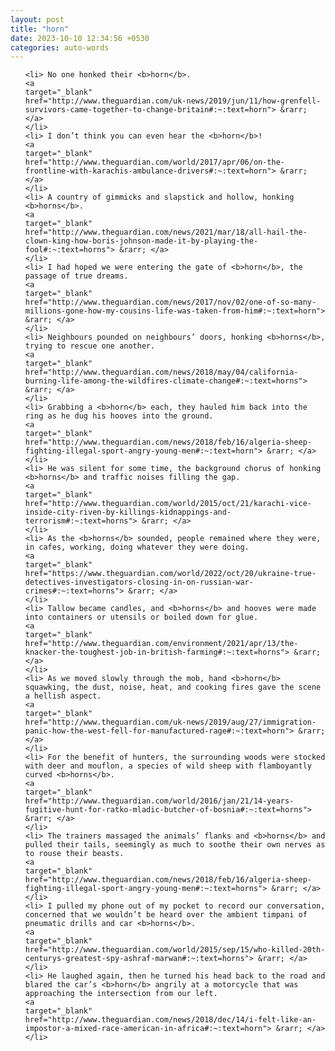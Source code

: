 ```yaml
---
layout: post
title: "horn"
date: 2023-10-10 12:34:56 +0530
categories: auto-words
---
```

<ol>

    <li> No one honked their <b>horn</b>.
    <a 
    target="_blank" 
    href="http://www.theguardian.com/uk-news/2019/jun/11/how-grenfell-survivors-came-together-to-change-britain#:~:text=horn"> &rarr; </a>
    </li>
    <li> I don’t think you can even hear the <b>horn</b>!
    <a 
    target="_blank" 
    href="http://www.theguardian.com/world/2017/apr/06/on-the-frontline-with-karachis-ambulance-drivers#:~:text=horn"> &rarr; </a>
    </li>
    <li> A country of gimmicks and slapstick and hollow, honking <b>horns</b>.
    <a 
    target="_blank" 
    href="http://www.theguardian.com/news/2021/mar/18/all-hail-the-clown-king-how-boris-johnson-made-it-by-playing-the-fool#:~:text=horns"> &rarr; </a>
    </li>
    <li> I had hoped we were entering the gate of <b>horn</b>, the passage of true dreams.
    <a 
    target="_blank" 
    href="http://www.theguardian.com/news/2017/nov/02/one-of-so-many-millions-gone-how-my-cousins-life-was-taken-from-him#:~:text=horn"> &rarr; </a>
    </li>
    <li> Neighbours pounded on neighbours’ doors, honking <b>horns</b>, trying to rescue one another.
    <a 
    target="_blank" 
    href="http://www.theguardian.com/news/2018/may/04/california-burning-life-among-the-wildfires-climate-change#:~:text=horns"> &rarr; </a>
    </li>
    <li> Grabbing a <b>horn</b> each, they hauled him back into the ring as he dug his hooves into the ground.
    <a 
    target="_blank" 
    href="http://www.theguardian.com/news/2018/feb/16/algeria-sheep-fighting-illegal-sport-angry-young-men#:~:text=horn"> &rarr; </a>
    </li>
    <li> He was silent for some time, the background chorus of honking <b>horns</b> and traffic noises filling the gap.
    <a 
    target="_blank" 
    href="http://www.theguardian.com/world/2015/oct/21/karachi-vice-inside-city-riven-by-killings-kidnappings-and-terrorism#:~:text=horns"> &rarr; </a>
    </li>
    <li> As the <b>horns</b> sounded, people remained where they were, in cafes, working, doing whatever they were doing.
    <a 
    target="_blank" 
    href="https://www.theguardian.com/world/2022/oct/20/ukraine-true-detectives-investigators-closing-in-on-russian-war-crimes#:~:text=horns"> &rarr; </a>
    </li>
    <li> Tallow became candles, and <b>horns</b> and hooves were made into containers or utensils or boiled down for glue.
    <a 
    target="_blank" 
    href="http://www.theguardian.com/environment/2021/apr/13/the-knacker-the-toughest-job-in-british-farming#:~:text=horns"> &rarr; </a>
    </li>
    <li> As we moved slowly through the mob, hand <b>horn</b> squawking, the dust, noise, heat, and cooking fires gave the scene a hellish aspect.
    <a 
    target="_blank" 
    href="http://www.theguardian.com/uk-news/2019/aug/27/immigration-panic-how-the-west-fell-for-manufactured-rage#:~:text=horn"> &rarr; </a>
    </li>
    <li> For the benefit of hunters, the surrounding woods were stocked with deer and mouflon, a species of wild sheep with flamboyantly curved <b>horns</b>.
    <a 
    target="_blank" 
    href="http://www.theguardian.com/world/2016/jan/21/14-years-fugitive-hunt-for-ratko-mladic-butcher-of-bosnia#:~:text=horns"> &rarr; </a>
    </li>
    <li> The trainers massaged the animals’ flanks and <b>horns</b> and pulled their tails, seemingly as much to soothe their own nerves as to rouse their beasts.
    <a 
    target="_blank" 
    href="http://www.theguardian.com/news/2018/feb/16/algeria-sheep-fighting-illegal-sport-angry-young-men#:~:text=horns"> &rarr; </a>
    </li>
    <li> I pulled my phone out of my pocket to record our conversation, concerned that we wouldn’t be heard over the ambient timpani of pneumatic drills and car <b>horns</b>.
    <a 
    target="_blank" 
    href="http://www.theguardian.com/world/2015/sep/15/who-killed-20th-centurys-greatest-spy-ashraf-marwan#:~:text=horns"> &rarr; </a>
    </li>
    <li> He laughed again, then he turned his head back to the road and blared the car’s <b>horn</b> angrily at a motorcycle that was approaching the intersection from our left.
    <a 
    target="_blank" 
    href="http://www.theguardian.com/news/2018/dec/14/i-felt-like-an-impostor-a-mixed-race-american-in-africa#:~:text=horn"> &rarr; </a>
    </li>
